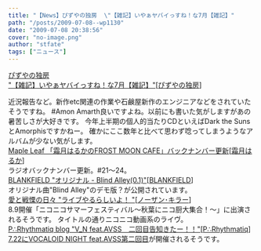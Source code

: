 ```yaml
---
title: "【News】ぴずやの独房  \"【雑記】いやぁヤバイっすね！な7月【雑記】"
path: "/posts/2009-07-08--wp1130"
date: "2009-07-08 20:38:56"
cover: "no-image.png"
author: "stfate"
tags: ["ニュース"]
---
```


<style type="text/css">
<!--
p {white-space: pre-wrap};
-->
</style>

<a class="topics" href="http://www.pizuya.com/" target="_blank">ぴずやの独房  "【雑記】いやぁヤバイっすね！な7月【雑記】"</a><span class="junre">[<a href="http://www.pizuya.com/" target="_blank">ぴずやの独房</a>]</span>
<div class="news">近況報告など。新作etc関連の作業や石鹸屋新作のエンジニアなどをされていたそうですね。
#Amon Amarth良いですよね。以前にも書いた気がしますがあの暑苦しさが大好きです。
今年上半期の個人的当たりCDといえばDark the SunsとAmorphisですかねー。
確かにここ数年と比べて思わず唸ってしまうようなアルバムが少ない気がします。</div>
<a class="topics" href="http://www.timerocket.co.jp/fmc/" target="_blank">Maple Leaf 「霜月はるかのFROST MOON CAFE」バックナンバー更新</a><span class="junre">[<a href="http://shimotsukin.com/" target="_blank">霜月はるか</a>]</span>
<div class="news">ラジオバックナンバー更新。#21～24。</div>
<a class="topics" href="http://blankfield.but.jp/" target="_blank">BLANKFIELD "オリジナル - Blind Alley(0.1)"</a><span class="junre">[<a href="http://blankfield.but.jp/" target="_blank">BLANKFIELD</a>]</span>
<div class="news">オリジナル曲"Blind Alley"のデモ版？が公開されています。</div>
<a class="topics" href="http://cobhc.blog40.fc2.com/" target="_blank">愛と戦慄の日々 "ライブやるらしいよ！ "</a><span class="junre">[<a href="http://cobhc.blog40.fc2.com/" target="_blank">ノーザン･キラー</a>]</span>
<div class="news">8.9開催「ニコニコサマーフェスティバル～秋葉にニコ厨大集合！～」に出演されるそうです。
タイトルの通りニコニコ動画系のライヴ。</div>
<a class="topics" href="http://prq.blog44.fc2.com/" target="_blank">P∴Rhythmatiq blog "V_N feat.AVSS　二回目告知きたー！！"</a><span class="junre">[<a href="http://prq.blog44.fc2.com/" target="_blank">P∴Rhythmatiq</a>]</span>
<div class="news"><a href="http://vnavss.blog47.fc2.com/" target="_blank">7.22にVOCALOID NIGHT feat.AVSS第二回目</a>が開催されるそうです。</div>
